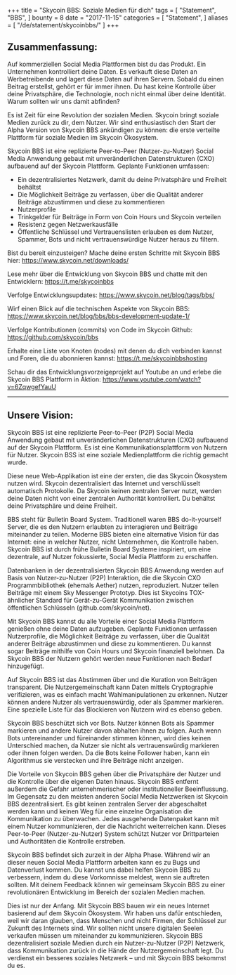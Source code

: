 +++
title = "Skycoin BBS: Soziale Medien für dich"
tags = [
    "Statement",
    "BBS",
]
bounty = 8
date = "2017-11-15"
categories = [
    "Statement",
]
aliases = [
	"/de/statement/skycoinbbs/"
]
+++

## Zusammenfassung:

Auf kommerziellen Social Media Plattformen bist du das Produkt. Ein Unternehmen kontrolliert deine Daten. Es verkauft diese Daten an Werbetreibende und lagert diese Daten auf ihren Servern. Sobald du einen Beitrag erstellst, gehört er für immer ihnen. Du hast keine Kontrolle über deine Privatsphäre, die Technologie, noch nicht einmal über deine Identität. Warum sollten wir uns damit abfinden?

Es ist Zeit für eine Revolution der sozialen Medien. Skycoin bringt soziale Medien zurück zu dir, dem Nutzer. Wir sind enthusiastisch den Start der Alpha Version von Skycoin BBS ankündigen zu können: die erste verteilte Plattform für soziale Medien im Skycoin Ökosystem.

Skycoin BBS ist eine replizierte Peer-to-Peer (Nutzer-zu-Nutzer) Social Media Anwendung gebaut mit unveränderlichen Datenstrukturen (CXO) aufbauend auf der Skycoin Plattform. Geplante Funktionen umfassen:
- Ein dezentralisiertes Netzwerk, damit du deine Privatsphäre und Freiheit behältst
- Die Möglichkeit Beiträge zu verfassen, über die Qualität anderer Beiträge abzustimmen und diese zu kommentieren
- Nutzerprofile
- Trinkgelder für Beiträge in Form von Coin Hours und Skycoin verteilen
- Resistenz gegen Netzwerkausfälle
- Öffentliche Schlüssel und Vertrauenslisten erlauben es dem Nutzer, Spammer, Bots und nicht vertrauenswürdige Nutzer heraus zu filtern.

Bist du bereit einzusteigen? Mache deine ersten Schritte mit Skycoin BBS hier: https://www.skycoin.net/downloads/

Lese mehr über die Entwicklung von Skycoin BBS und chatte mit den Entwicklern: https://t.me/skycoinbbs

Verfolge Entwicklungsupdates: https://www.skycoin.net/blog/tags/bbs/

Wirf einen Blick auf die technischen Aspekte von Skycoin BBS: https://www.skycoin.net/blog/bbs/bbs-development-update-1/

Verfolge Kontributionen (commits) von Code im Skycoin Github: https://github.com/skycoin/bbs

Erhalte eine Liste von Knoten (nodes) mit denen du dich verbinden kannst und Foren, die du abonnieren kannst: https://t.me/skycoinbbshosting

Schau dir das Entwicklungsvorzeigeprojekt auf Youtube an und erlebe die Skycoin BBS Plattform in Aktion: https://www.youtube.com/watch?v=6ZqwgefYauU

---

## Unsere Vision:
Skycoin BBS ist eine replizierte Peer-to-Peer (P2P) Social Media Anwendung gebaut mit unveränderlichen Datenstrukturen (CXO) aufbauend auf der Skycoin Plattform. Es ist eine Kommunikationsplattform von Nutzern für Nutzer. Skycoin BSS ist eine soziale Medienplattform die richtig gemacht wurde.

Diese neue Web-Applikation ist eine der ersten, die das Skycoin Ökosystem nutzen wird. Skycoin dezentralisiert das Internet und verschlüsselt automatisch Protokolle. Da Skycoin keinen zentralen Server nutzt, werden deine Daten nicht von einer zentralen Authorität kontrolliert. Du behältst deine Privatsphäre und deine Freiheit.

BBS steht für Bulletin Board System. Traditionell waren BBS do-it-yourself Server, die es den Nutzern erlaubten zu interagieren und Beiträge miteinander zu teilen. Moderne BBS bieten eine alternative Vision für das Internet: eine in welcher Nutzer, nicht Unternehmen, die Kontrolle haben. Skycoin BBS ist durch frühe Bulletin Board Systeme inspiriert, um eine dezentrale, auf Nutzer fokussierte, Social Media Plattform zu erschaffen.

Datenbanken in der dezentralisierten Skycoin BBS Anwendung werden auf Basis von Nutzer-zu-Nutzer (P2P) Interaktion, die die Skycoin CXO Programmbibliothek (ehemals Aether) nutzen, reproduziert. Nutzer teilen Beiträge mit einem Sky Messenger Prototyp. Dies ist Skycoins TOX-ähnlicher Standard für Gerät-zu-Gerät Kommunikation zwischen öffentlichen Schlüsseln (github.com/skycoin/net).

Mit Skycoin BBS kannst du alle Vorteile einer Social Media Plattform genießen ohne deine Daten aufzugeben. Geplante Funktionen umfassen Nutzerprofile, die Möglichkeit Beiträge zu verfassen, über die Qualität anderer Beiträge abzustimmen und diese zu kommentieren. Du kannst sogar Beiträge mithilfe von Coin Hours und Skycoin finanziell belohnen. Da Skycoin BBS der Nutzern gehört werden neue Funktionen nach Bedarf hinzugefügt.

Auf Skycoin BBS ist das Abstimmen über und die Kuration von Beiträgen transparent. Die Nutzergemeinschaft kann Daten mittels Cryptographie verifizieren, was es einfach macht Wahlmanipulationen zu erkennen. Nutzer können andere Nutzer als vertrauenswürdig, oder als Spammer markieren. Eine spezielle Liste für das Blockieren von Nutzern wird es ebenso geben.

Skycoin BBS beschützt sich vor Bots. Nutzer können Bots als Spammer markieren und andere Nutzer davon abhalten ihnen zu folgen. Auch wenn Bots untereinander und füreinander stimmen können, wird dies keinen Unterschied machen, da Nutzer sie nicht als vertrauenswürdig markieren oder ihnen folgen werden. Da die Bots keine Follower haben, kann ein Algorithmus sie verstecken und ihre Beiträge nicht anzeigen.

Die Vorteile von Skycoin BBS gehen über die Privatsphäre der Nutzer und die Kontrolle über die eigenen Daten hinaus. Skycoin BBS entfernt außerdem die Gefahr unternehmerischer oder institutioneller Beeinflussung.
Im Gegensatz zu den meisten anderen Social Media Netzwerken ist Skycoin BBS dezentralisiert. Es gibt keinen zentralen Server der abgeschaltet werden kann und keinen Weg für eine einzelne Organisation die Kommunikation zu überwachen. Jedes ausgehende Datenpaket kann mit einem Nutzer kommunizieren, der die Nachricht weiterreichen kann. Dieses Peer-to-Peer (Nutzer-zu-Nutzer) System schützt Nutzer vor Drittparteien und Authoritäten die Kontrolle erstreben.

Skycoin BBS befindet sich zurzeit in der Alpha Phase. Während wir an dieser neuen Social Media Plattform arbeiten kann es zu Bugs und Datenverlust kommen. Du kannst uns dabei helfen Skycoin BBS zu verbessern, indem du diese Vorkomnisse meldest, wenn sie auftreten sollten. Mit deinem Feedback können wir gemeinsam Skycoin BBS zu einer revolutionären Entwicklung im Bereich der sozialen Medien machen.

Dies ist nur der Anfang. Mit Skycoin BBS bauen wir ein neues Internet basierend auf dem Skycoin Ökosystem. Wir haben uns dafür entschieden, weil wir daran glauben, dass Menschen und nicht Firmen, der Schlüssel zur Zukunft des Internets sind. Wir sollten nicht unsere digitalen Seelen verkaufen müssen um miteinander zu kommunizieren. Skycoin BBS dezentralisiert soziale Medien durch ein Nutzer-zu-Nutzer (P2P) Netzwerk, dass Kommunikation zurück in die Hände der Nutzergemeinschaft legt. Du verdienst ein besseres soziales Netzwerk – und mit Skycoin BBS bekommst du es.
